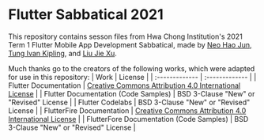 # Flutter Sabbatical 2021
This repository contains sesson files from Hwa Chong Institution's 2021 Term 1 Flutter Mobile App Development Sabbatical, made by [Neo Hao Jun](https://github.com/neohaojun), [Tung Ivan Kipling](https://github.com/skytect), and [Liu Jie Xu](https://github.com/8061xjl).

Much thanks go to the creators of the following works, which were adapted for use in this repository:
 | Work  | License |
 | :------------- | :------------- |
 | Flutter Documentation | [Creative Commons Attribution 4.0 International License](https://creativecommons.org/licenses/by/4.0/) |
 | Flutter Documentation (Code Samples) | BSD 3-Clause "New" or "Revised" License |
 | Flutter Codelabs | BSD 3-Clause "New" or "Revised" License |
 | FlutterFire Documentation | [Creative Commons Attribution 4.0 International License](https://creativecommons.org/licenses/by/4.0/) |
 | FlutterFore Documentation (Code Samples) | BSD 3-Clause "New" or "Revised" License |

